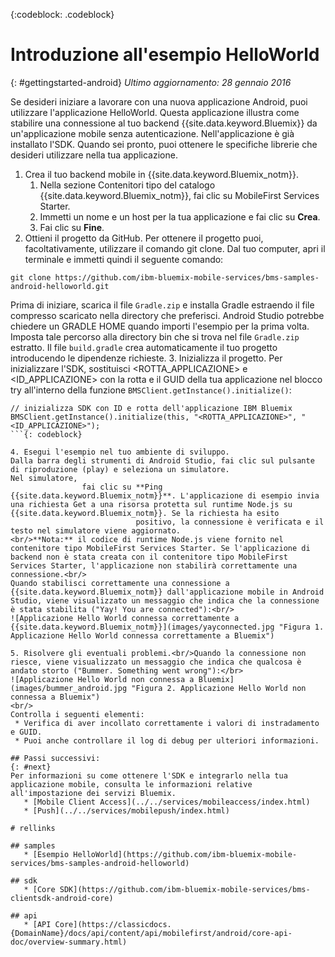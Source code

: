 <!-- Attribute definitions -->
{:codeblock: .codeblock}

# Introduzione all'esempio HelloWorld
{: #gettingstarted-android}
*Ultimo aggiornamento: 28 gennaio 2016*  

Se desideri iniziare a lavorare con una nuova applicazione Android, puoi utilizzare l'applicazione HelloWorld. Questa applicazione illustra come stabilire una connessione al tuo backend {{site.data.keyword.Bluemix}} da un'applicazione mobile senza autenticazione. Nell'applicazione è già installato l'SDK. Quando sei pronto, puoi ottenere le specifiche librerie
    che desideri utilizzare nella tua applicazione.

1. Crea il tuo backend mobile in {{site.data.keyword.Bluemix_notm}}.
    1. Nella sezione Contenitori tipo del catalogo {{site.data.keyword.Bluemix_notm}}, fai clic su MobileFirst Services Starter.
    2. Immetti un nome e un host per la tua applicazione e fai clic su **Crea**.
    3. Fai clic su **Fine**.
2. Ottieni il progetto da GitHub. Per ottenere il progetto puoi, facoltativamente, utilizzare il comando git clone. Dal tuo computer, apri il terminale e immetti quindi il seguente comando:
```
git clone https://github.com/ibm-bluemix-mobile-services/bms-samples-android-helloworld.git
```
Prima di iniziare, scarica il file `Gradle.zip` e installa Gradle estraendo il file compresso scaricato nella directory che preferisci. Android Studio potrebbe chiedere un GRADLE HOME quando
importi l'esempio per la prima volta. Imposta tale percorso alla directory bin che si trova nel file `Gradle.zip` estratto. Il file `build.gradle` crea automaticamente
                        il tuo progetto introducendo le dipendenze richieste.
3. Inizializza il progetto.
Per inizializzare l'SDK, sostituisci &lt;ROTTA_APPLICAZIONE&gt; e &lt;ID_APPLICAZIONE&gt; con la rotta e il GUID della tua applicazione nel blocco try all'interno della funzione `BMSClient.getInstance().initialize()`:
```
// inizializza SDK con ID e rotta dell'applicazione IBM Bluemix
BMSClient.getInstance().initialize(this, "<ROTTA_APPLICAZIONE>", "<ID_APPLICAZIONE>");
```{: codeblock}

4. Esegui l'esempio nel tuo ambiente di sviluppo.
Dalla barra degli strumenti di Android Studio, fai clic sul pulsante di riproduzione (play) e seleziona un simulatore.
Nel simulatore,
                fai clic su **Ping {{site.data.keyword.Bluemix_notm}}**. L'applicazione di esempio invia una richiesta Get a una risorsa protetta sul runtime Node.js su {{site.data.keyword.Bluemix_notm}}. Se la richiesta ha esito
                            positivo, la connessione è verificata e il testo nel simulatore viene aggiornato.
<br/>**Nota:** il codice di runtime Node.js viene fornito nel contenitore tipo MobileFirst Services Starter. Se l'applicazione di backend non è stata creata con il contenitore tipo MobileFirst Services Starter, l'applicazione non stabilirà correttamente una connessione.<br/>
Quando stabilisci correttamente una connessione a {{site.data.keyword.Bluemix_notm}} dall'applicazione mobile in Android Studio, viene visualizzato un messaggio che indica che la connessione è stata stabilita ("Yay! You are connected"):<br/>
![Applicazione Hello World connessa correttamente a {{site.data.keyword.Bluemix_notm}}](images/yayconnected.jpg "Figura 1. Applicazione Hello World connessa correttamente a Bluemix")

5. Risolvere gli eventuali problemi.<br/>Quando la connessione non riesce, viene visualizzato un messaggio che indica che qualcosa è andato storto ("Bummer. Something went wrong"):</br>
![Applicazione Hello World non connessa a Bluemix](images/bummer_android.jpg "Figura 2. Applicazione Hello World non connessa a Bluemix")
<br/>
Controlla i seguenti elementi:
 * Verifica di aver incollato correttamente i valori di instradamento e GUID.
 * Puoi anche controllare il log di debug per ulteriori informazioni.

## Passi successivi:
{: #next}
Per informazioni su come ottenere l'SDK e integrarlo nella tua applicazione mobile, consulta le informazioni relative all'impostazione dei servizi Bluemix.
   * [Mobile Client Access](../../services/mobileaccess/index.html)
   * [Push](../../services/mobilepush/index.html)

# rellinks

## samples
   * [Esempio HelloWorld](https://github.com/ibm-bluemix-mobile-services/bms-samples-android-helloworld)

## sdk
   * [Core SDK](https://github.com/ibm-bluemix-mobile-services/bms-clientsdk-android-core)

## api
   * [API Core](https://classicdocs.{DomainName}/docs/api/content/api/mobilefirst/android/core-api-doc/overview-summary.html)
